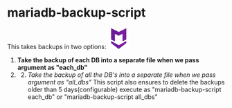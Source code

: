 # mariadb-backup-script
This takes backups in two options:
![alt text](https://github.com/adam-p/markdown-here/raw/master/src/common/images/icon48.png "Logo Title Text 1") 
1) **Take the backup of each DB into a separate file when we pass argument as "each_db"**
2)  2) *Take the backup of all the DB's into a separate file when we pass argument as "all_dbs"* This script also ensures to delete the backups older than 5 days(configurable) execute as "mariadb-backup-script each_db" or "mariadb-backup-script all_dbs"
